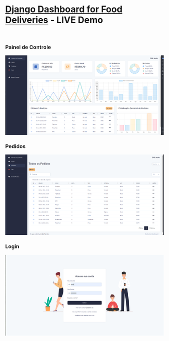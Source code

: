 # [Django Dashboard for Food Deliveries](https://andrepombo-entregas.herokuapp.com/) - LIVE Demo

<br />

### Painel de Controle 

![Django Dashboard Initial Page](https://github.com/andrepombo/Dashboard-entregas/blob/master/app/static/app_assets/img/dashboard.png?raw=true)
<br />

### Pedidos

![Django Dashboard Orders](https://github.com/andrepombo/Dashboard-entregas/blob/master/app/static/app_assets/img/orders.png?raw=true)
<br />

### Login

![Django Dashboard Sign-in](https://github.com/andrepombo/Dashboard-entregas/blob/master/app/static/app_assets/img/signin.png?raw=true)

